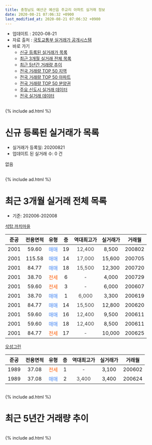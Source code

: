 ```yaml
---
title: 충청남도 예산군 예산읍 주교리 아파트 실거래 정보
date: 2020-08-21 07:06:32 +0900
last_modified_at: 2020-08-21 07:06:32 +0900
---
```


* 업데이트 : 2020-08-21
* 자료 출처 : [국토교통부 실거래가 공개시스템](http://rt.molit.go.kr)
* 바로 가기
    * [신규 등록된 실거래가 목록](#신규-등록된-실거래가-목록)
    * [최근 3개월 실거래 전체 목록](#최근-3개월-실거래-전체-목록)
    * [최근 5년간 거래량 추이](#최근-5년간-거래량-추이)
    * [전국 거래량 TOP 50 지역](https://inasie.github.io/apt-trade-info/최근-3개월-전국에서-가장-거래가-많이-발생한-지역)
    * [전국 거래량 TOP 50 아파트](https://inasie.github.io/apt-trade-info/최근-3개월-전국에서-가장-거래가-많이-발생한-아파트)
    * [전국 거래량 TOP 50 분양권](https://inasie.github.io/apt-trade-info/최근-3개월-전국에서-가장-거래가-많이-발생한-분양권)
    * [주요 신도시 실거래 데이터](https://inasie.github.io/apt-trade-info/주요-신도시)
    * [전국 실거래 데이터](https://inasie.github.io/apt-trade-info/전국)
<br>
{% include ad.html %}
<br>

# 신규 등록된 실거래가 목록
* 실거래가 등록일: 20200821
* 업데이트 된 실거래 수: 0 건

없음

<br>
{% include ad.html %}
<br>

# 최근 3개월 실거래 전체 목록
* 기준: 202006-202008


[석탑,까치마을](https://search.naver.com/search.naver?query=%EC%B6%A9%EC%B2%AD%EB%82%A8%EB%8F%84+%EC%98%88%EC%82%B0%EA%B5%B0+%EC%98%88%EC%82%B0%EC%9D%8D+%EC%A3%BC%EA%B5%90%EB%A6%AC+%EC%84%9D%ED%83%91%2C%EA%B9%8C%EC%B9%98%EB%A7%88%EC%9D%84)

|준공|전용면적|유형|층|역대최고가|실거래가|거래월|
|:---:|:---:|:---:|:---:|:---:|:---:|:---:|
|2001|59.60|<span style="color:#4285f3">매매</span>|19|<span style="color:#444444">12,400</span>|8,500|200802|
|2001|115.58|<span style="color:#4285f3">매매</span>|14|<span style="color:#444444">17,000</span>|15,600|200705|
|2001|84.77|<span style="color:#4285f3">매매</span>|18|<span style="color:#444444">15,500</span>|12,300|200720|
|2001|38.70|<span style="color:#ff5a00">전세</span>|6|<span style="color:#444444">-</span>|4,000|200729|
|2001|59.60|<span style="color:#ff5a00">전세</span>|3|<span style="color:#444444">-</span>|6,000|200607|
|2001|38.70|<span style="color:#4285f3">매매</span>|1|<span style="color:#444444">6,000</span>|3,300|200619|
|2001|84.77|<span style="color:#4285f3">매매</span>|14|<span style="color:#444444">15,500</span>|12,800|200620|
|2001|59.60|<span style="color:#4285f3">매매</span>|16|<span style="color:#444444">12,400</span>|9,500|200611|
|2001|59.60|<span style="color:#4285f3">매매</span>|18|<span style="color:#444444">12,400</span>|8,500|200611|
|2001|84.77|<span style="color:#ff5a00">전세</span>|17|<span style="color:#444444">-</span>|10,000|200625|

[오성그린](https://search.naver.com/search.naver?query=%EC%B6%A9%EC%B2%AD%EB%82%A8%EB%8F%84+%EC%98%88%EC%82%B0%EA%B5%B0+%EC%98%88%EC%82%B0%EC%9D%8D+%EC%A3%BC%EA%B5%90%EB%A6%AC+%EC%98%A4%EC%84%B1%EA%B7%B8%EB%A6%B0)

|준공|전용면적|유형|층|역대최고가|실거래가|거래월|
|:---:|:---:|:---:|:---:|:---:|:---:|:---:|
|1989|37.08|<span style="color:#ff5a00">전세</span>|1|<span style="color:#444444">-</span>|3,100|200602|
|1989|37.08|<span style="color:#4285f3">매매</span>|2|<span style="color:#444444">3,400</span>|3,400|200624|


<br>
{% include ad.html %}
<br>

# 최근 5년간 거래량 추이


<div style="width:100%;">
    <canvas id="deal_progress" height="200"></canvas>
</div>

<script>
new Chart(document.getElementById("deal_progress"), {
    type: 'line',
    data: {
        labels: ['201508','201509','201510','201511','201512','201601','201602','201603','201604','201605','201606','201607','201608','201609','201610','201611','201612','201701','201702','201703','201704','201705','201706','201707','201708','201709','201710','201711','201712','201801','201802','201803','201804','201805','201806','201807','201808','201809','201810','201811','201812','201901','201902','201903','201904','201905','201906','201907','201908','201909','201910','201911','201912','202001','202002','202003','202004','202005','202006','202007','202008'],
        datasets: [{
            label: '매매',
            pointRadius: 1,
            data: [6, 10, 5, 5, 4, 4, 3, 7, 8, 2, 0, 7, 6, 3, 3, 3, 6, 3, 5, 3, 3, 2, 1, 1, 7, 5, 1, 4, 3, 2, 1, 4, 3, 1, 4, 3, 5, 3, 3, 5, 1, 6, 2, 4, 3, 4, 3, 6, 1, 5, 4, 3, 4, 2, 3, 3, 3, 5, 5, 2, 1],
            borderColor: "rgba(255, 201, 14, 1)",
            backgroundColor: "rgba(255, 201, 14, 0.5)",
            fill: false,
            lineTension: 0
        },{
            label: '전월세',
            pointRadius: 1,
            data: [2, 3, 2, 0, 1, 2, 6, 2, 2, 2, 2, 0, 5, 2, 0, 3, 2, 3, 1, 1, 1, 2, 0, 0, 4, 6, 0, 2, 2, 2, 0, 0, 0, 2, 3, 1, 0, 1, 2, 2, 2, 1, 4, 3, 0, 1, 2, 1, 0, 0, 0, 2, 0, 0, 1, 2, 1, 0, 3, 1, 0],
            borderColor: "rgba(0, 141, 185, 1)",
            backgroundColor: "rgba(0, 141, 185, 0.5)",
            fill: false,
            lineTension: 0
        }
        ]
    },
    options: {
        responsive: true,
        title: {
            display: false
        },
        tooltips: {
            mode: 'index',
            intersect: false
        },
        hover: {
            mode: 'nearest',
            intersect: true
        },
        scales: {
            xAxes: [{
                display: true,
                scaleLabel: {
                    display: true,
                    labelString: '년/월'
                }
            }],
            yAxes: [{
                display: true,
                ticks: {
                    suggestedMin: 0,
                },
                scaleLabel: {
                    display: true,
                    labelString: '실거래 수'
                }
            }]
        }
    }
});

</script>


<br>
{% include ad.html %}
<br>

